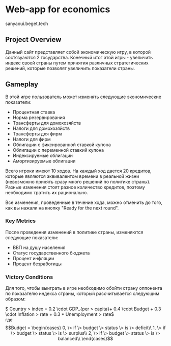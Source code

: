 # Web-app for economics
sanyaoui.beget.tech

## Project Overview

Данный сайт представляет собой экономическую игру, в которой состязуаются 2 государства. Конечный итог этой игры - увеличить индекс своей страны путем принятия различных стратегических решений, которые позволят увеличить показатели страны. 

## Gameplay

В этой игре пользователь может изменять следующие экономические показатели:

- Процентная ставка
- Норма резервирования
- Трансферты для домохозяйств
- Налоги для домохозяйств
- Трансферты для фирм
- Налоги для фирм
- Облигации с фиксированной ставкой купона
- Облигации с переменной ставкий купона
- Индексируемые облигации
- Амортизируемые облигации


Всего игроки имеют 10 ходов. На каждый ход дается 20 кредитов, которые являются эквивалентом времени в реальной жизни (невозможно принять сразу много решений по политике страны). Разные изменения стоят разное количество кредитов, поэтому необходимо тратить их рационально. 

Все изменения, проведенные в течение хода, можно отменить до того, как вы нажали на кнопку "Ready for the next round".
### Key Metrics

После проведения изменений в политике страны, изменяются следующие показатели:

- ВВП на душу населения
- Статус государственного бюджета
- Процент инфляции
- Процент безработицы

### Victory Conditions

Для того, чтобы выиграть в игре необходимо обойти страну оппонента по показателю индекса страны, который рассчитывается следующим образом:

$ Country \> index = 0.2 \cdot GDP_{per \> capita}+ 0.4 \cdot Budget + 0.3 \cdot Inflation \> rate + 0.3 * Unemployment \> rate$ \
где 
$$Budget = \begin{cases} 
0, \> if \> budget \> status \> is \> deficit\\
1, \> if \> budget \> status \> is \> surplus\\
2, \> if \> budget \> status \> is \> balanced\\
\end{cases}$$
